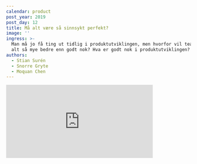 ```yaml
---
calendar: product
post_year: 2019
post_day: 12
title: Må alt være så sinnsykt perfekt?
image: ''
ingress: >-
  Man må jo få ting ut tidlig i produktutviklingen, men hvorfor vil teamet lage
  alt så mye bedre enn godt nok? Hva er godt nok i produktutviklingen?
authors:
  - Stian Surén
  - Snorre Gryte
  - Moquan Chen
---
```


<iframe src="https://anchor.fm/kaffeprathosbekk/embed/episodes/--e9122t" height="200px" width="400px" frameborder="0" scrolling="no"></iframe>
